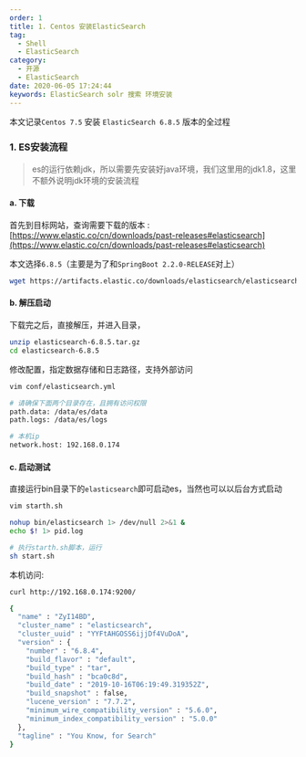 ```yaml
---
order: 1
title: 1. Centos 安装ElasticSearch
tag:
  - Shell
  - ElasticSearch
category:
  - 开源
  - ElasticSearch
date: 2020-06-05 17:24:44
keywords: ElasticSearch solr 搜索 环境安装
---
```


本文记录`Centos 7.5` 安装 `ElasticSearch 6.8.5` 版本的全过程

<!-- more -->

### 1. ES安装流程

> es的运行依赖jdk，所以需要先安装好java环境，我们这里用的jdk1.8，这里不额外说明jdk环境的安装流程

#### a. 下载

首先到目标网站，查询需要下载的版本 : [https://www.elastic.co/cn/downloads/past-releases#elasticsearch](https://www.elastic.co/cn/downloads/past-releases#elasticsearch)

本文选择`6.8.5`（主要是为了和`SpringBoot 2.2.0-RELEASE`对上）

```bash
wget https://artifacts.elastic.co/downloads/elasticsearch/elasticsearch-6.8.5.tar.gz
```

#### b. 解压启动

下载完之后，直接解压，并进入目录，

```bash
unzip elasticsearch-6.8.5.tar.gz
cd elasticsearch-6.8.5
```

修改配置，指定数据存储和日志路径，支持外部访问

```bash
vim conf/elasticsearch.yml

# 请确保下面两个目录存在，且拥有访问权限
path.data: /data/es/data
path.logs: /data/es/logs

# 本机ip
network.host: 192.168.0.174
```

#### c. 启动测试

直接运行bin目录下的`elasticsearch`即可启动es，当然也可以以后台方式启动

```bash
vim starth.sh

nohup bin/elasticsearch 1> /dev/null 2>&1 &
echo $! 1> pid.log

# 执行starth.sh脚本，运行
sh start.sh
```

本机访问:

```bash
curl http://192.168.0.174:9200/

{
  "name" : "ZyI14BD",
  "cluster_name" : "elasticsearch",
  "cluster_uuid" : "YYFtAHGOSS6ijjDf4VuDoA",
  "version" : {
    "number" : "6.8.4",
    "build_flavor" : "default",
    "build_type" : "tar",
    "build_hash" : "bca0c8d",
    "build_date" : "2019-10-16T06:19:49.319352Z",
    "build_snapshot" : false,
    "lucene_version" : "7.7.2",
    "minimum_wire_compatibility_version" : "5.6.0",
    "minimum_index_compatibility_version" : "5.0.0"
  },
  "tagline" : "You Know, for Search"
}
```

